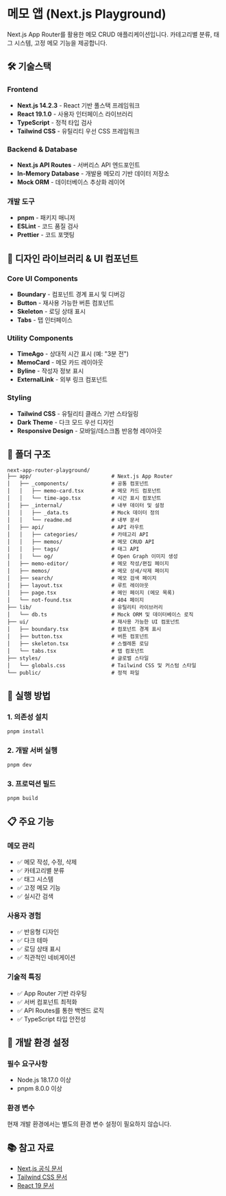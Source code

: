 # 메모 앱 (Next.js Playground)

Next.js App Router를 활용한 메모 CRUD 애플리케이션입니다. 카테고리별 분류, 태그 시스템, 고정 메모 기능을 제공합니다.

## 🛠 기술스택

### Frontend
- **Next.js 14.2.3** - React 기반 풀스택 프레임워크
- **React 19.1.0** - 사용자 인터페이스 라이브러리
- **TypeScript** - 정적 타입 검사
- **Tailwind CSS** - 유틸리티 우선 CSS 프레임워크

### Backend & Database
- **Next.js API Routes** - 서버리스 API 엔드포인트
- **In-Memory Database** - 개발용 메모리 기반 데이터 저장소
- **Mock ORM** - 데이터베이스 추상화 레이어

### 개발 도구
- **pnpm** - 패키지 매니저
- **ESLint** - 코드 품질 검사
- **Prettier** - 코드 포맷팅

## 🎨 디자인 라이브러리 & UI 컴포넌트

### Core UI Components
- **Boundary** - 컴포넌트 경계 표시 및 디버깅
- **Button** - 재사용 가능한 버튼 컴포넌트
- **Skeleton** - 로딩 상태 표시
- **Tabs** - 탭 인터페이스

### Utility Components
- **TimeAgo** - 상대적 시간 표시 (예: "3분 전")
- **MemoCard** - 메모 카드 레이아웃
- **Byline** - 작성자 정보 표시
- **ExternalLink** - 외부 링크 컴포넌트

### Styling
- **Tailwind CSS** - 유틸리티 클래스 기반 스타일링
- **Dark Theme** - 다크 모드 우선 디자인
- **Responsive Design** - 모바일/데스크톱 반응형 레이아웃

## 📁 폴더 구조

```
next-app-router-playground/
├── app/                          # Next.js App Router
│   ├── _components/              # 공통 컴포넌트
│   │   ├── memo-card.tsx         # 메모 카드 컴포넌트
│   │   └── time-ago.tsx          # 시간 표시 컴포넌트
│   ├── _internal/                # 내부 데이터 및 설정
│   │   ├── _data.ts              # Mock 데이터 정의
│   │   └── readme.md             # 내부 문서
│   ├── api/                      # API 라우트
│   │   ├── categories/           # 카테고리 API
│   │   ├── memos/                # 메모 CRUD API
│   │   ├── tags/                 # 태그 API
│   │   └── og/                   # Open Graph 이미지 생성
│   ├── memo-editor/              # 메모 작성/편집 페이지
│   ├── memos/                    # 메모 상세/삭제 페이지
│   ├── search/                   # 메모 검색 페이지
│   ├── layout.tsx                # 루트 레이아웃
│   ├── page.tsx                  # 메인 페이지 (메모 목록)
│   └── not-found.tsx             # 404 페이지
├── lib/                          # 유틸리티 라이브러리
│   └── db.ts                     # Mock ORM 및 데이터베이스 로직
├── ui/                           # 재사용 가능한 UI 컴포넌트
│   ├── boundary.tsx              # 컴포넌트 경계 표시
│   ├── button.tsx                # 버튼 컴포넌트
│   ├── skeleton.tsx              # 스켈레톤 로딩
│   └── tabs.tsx                  # 탭 컴포넌트
├── styles/                       # 글로벌 스타일
│   └── globals.css               # Tailwind CSS 및 커스텀 스타일
└── public/                       # 정적 파일
```

## 🚀 실행 방법

### 1. 의존성 설치
```sh
pnpm install
```

### 2. 개발 서버 실행
```sh
pnpm dev
```

### 3. 프로덕션 빌드
```sh
pnpm build
```

## 📋 주요 기능

### 메모 관리
- ✅ 메모 작성, 수정, 삭제
- ✅ 카테고리별 분류
- ✅ 태그 시스템
- ✅ 고정 메모 기능
- ✅ 실시간 검색

### 사용자 경험
- ✅ 반응형 디자인
- ✅ 다크 테마
- ✅ 로딩 상태 표시
- ✅ 직관적인 네비게이션

### 기술적 특징
- ✅ App Router 기반 라우팅
- ✅ 서버 컴포넌트 최적화
- ✅ API Routes를 통한 백엔드 로직
- ✅ TypeScript 타입 안전성

## 🔧 개발 환경 설정

### 필수 요구사항
- Node.js 18.17.0 이상
- pnpm 8.0.0 이상

### 환경 변수
현재 개발 환경에서는 별도의 환경 변수 설정이 필요하지 않습니다.

## 📚 참고 자료

- [Next.js 공식 문서](https://nextjs.org/docs)
- [Tailwind CSS 문서](https://tailwindcss.com/docs)
- [React 19 문서](https://react.dev)
